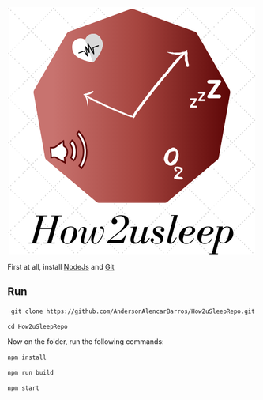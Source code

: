 
<p align="center">
  <a href="https://andersonalencarbarros.github.io/How2uSleepRepo/">
    <img src="./1.png"><br/>
  </a>
</p>

First at all, install [NodeJs](https://nodejs.org/en) and [Git](https://git-scm.com/)

## Run
``` git clone https://github.com/AndersonAlencarBarros/How2uSleepRepo.git```

```cd How2uSleepRepo```

Now on the folder, run the following commands:

```npm install```

```npm run build```

```npm start```
